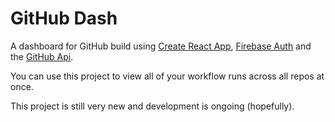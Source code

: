 # GitHub Dash

A dashboard for GitHub build using [Create React App](https://github.com/facebook/create-react-app), [Firebase Auth](https://firebase.google.com/products/auth) and the [GitHub Api](https://docs.github.com/en/rest).

You can use this project to view all of your workflow runs across all repos at once.

This project is still very new and development is ongoing (hopefully).